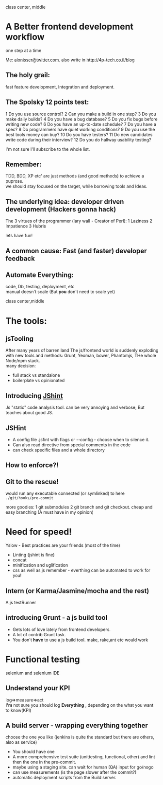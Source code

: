 class center, middle

# A Better frontend development workflow  
one step at a time   

Me: alonisser@twitter.com. also write in http://4p-tech.co.il/blog

## The holy grail: 
fast feature development, Integration and deployment.

## The Spolsky 12 points test:

  1  Do you use source control?
  2  Can you make a build in one step?
  3  Do you make daily builds?
  4  Do you have a bug database?
  5  Do you fix bugs before writing new code?
  6  Do you have an up-to-date schedule?
  7  Do you have a spec?
  8  Do programmers have quiet working conditions?
  9  Do you use the best tools money can buy?
  10 Do you have testers?
  11  Do new candidates write code during their interview?
  12  Do you do hallway usability testing? 

I'm not sure I'll subscribe to the whole list.

## Remember:  
TDD, BDD, XP etc' are just methods (and good methods) to achieve a puprose.  
we should stay focused on the target, while borrowing tools and Ideas.


## The underlying idea: developer driven development (Hackers gonna hack)
The 3 virtues of the programmer (lary wall - Creator of Perl):
1 Laziness 
2 Impatience
3 Hubris

lets have fun!

## A common cause: **Fast** (and faster) developer feedback

## Automate Everything:  

code, Db, testing, deployment, etc  
manual doesn't scale (But **you** don't need to scale yet)

class center,middle

# The tools:

## jsTooling
After many years of barren land The js/frontend world is suddenly exploding with new tools and methods: Grunt, Yeoman, bower, Phantomjs, THe whole Node/npm stack.  
many decision:
 * full stack vs standalone
 * boilerplate vs opinionated

## Introducing [JShint](http://www.jshint.com/about/)
Js "static" code analysis tool.
can be very annoying and verbose, But teaches about good JS.

## JSHint
 * A config file .jsfint with flags or --config - choose when to silence it.
 * Can also read directive from special comments in the code
 * can check specific files and a whole directory

## How to enforce?!

## Git to the rescue!
would run any executable connected (or symlinked) to here ```./git/hooks/pre-commit```

more goodies:
 1 git submodules
 2 git branch and git checkout. cheap and easy branching (A must have in my opinion)

# Need for speed!
Yslow - Best practices are your friends (most of the time)
 * Linting (jshint is fine)
 * concat
 * minification and uglification
 * css as well as js
remember - everthing can be automated to work for you!

## Intern (or Karma/Jasmine/mocha and the rest)
A js testRunner

## introducing Grunt - a js build tool
 * Gets lots of love lately from frontend developers.
 * A lot of contrib Grunt task.
 * You don't **have** to use a js build tool. make, rake,ant etc would work
# Functional testing
selenium and selenium IDE

## Understand your KPI
log=>measure=>act  
**I'm** not sure you should log **Everything** , depending on the what you want to know(KPI)

## A build server - wrapping everything together
choose the one you like (jenkins is quite the standard but there are others, also as service)
 * You should have one
 * A more comprehensive test suite (unittesting, functional, other) and lint then the one in the pre-commit.
 * maybe using a staging site. can wait for human (QA) input for go/nogo
 * can use measurements (is the page slower after the commit?)
 * automatic deployment scripts from the Build server.
